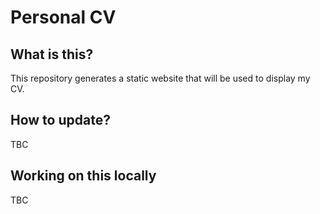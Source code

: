 # Personal CV

## What is this?

This repository generates a static website that will be used to display my CV.

## How to update?

TBC

## Working on this locally

TBC